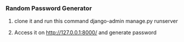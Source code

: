 ### Random Password Generator ###
1. clone it and run this command
    django-admin manage.py runserver

2. Access it on http://127.0.0.1:8000/ and generate password